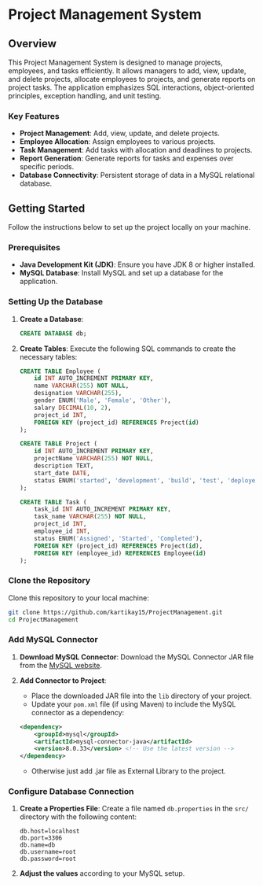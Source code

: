 # Project Management System

## Overview
This Project Management System is designed to manage projects, employees, and tasks efficiently. It allows managers to add, view, update, and delete projects, allocate employees to projects, and generate reports on project tasks. The application emphasizes SQL interactions, object-oriented principles, exception handling, and unit testing.

### Key Features
- **Project Management**: Add, view, update, and delete projects.
- **Employee Allocation**: Assign employees to various projects.
- **Task Management**: Add tasks with allocation and deadlines to projects.
- **Report Generation**: Generate reports for tasks and expenses over specific periods.
- **Database Connectivity**: Persistent storage of data in a MySQL relational database.

## Getting Started
Follow the instructions below to set up the project locally on your machine.

### Prerequisites
- **Java Development Kit (JDK)**: Ensure you have JDK 8 or higher installed.
- **MySQL Database**: Install MySQL and set up a database for the application.

### Setting Up the Database
1. **Create a Database**:
    ```sql
    CREATE DATABASE db;
    ```

2. **Create Tables**: Execute the following SQL commands to create the necessary tables:
    ```sql
    CREATE TABLE Employee (
        id INT AUTO_INCREMENT PRIMARY KEY,
        name VARCHAR(255) NOT NULL,
        designation VARCHAR(255),
        gender ENUM('Male', 'Female', 'Other'),
        salary DECIMAL(10, 2),
        project_id INT,
        FOREIGN KEY (project_id) REFERENCES Project(id)
    );

    CREATE TABLE Project (
        id INT AUTO_INCREMENT PRIMARY KEY,
        projectName VARCHAR(255) NOT NULL,
        description TEXT,
        start_date DATE,
        status ENUM('started', 'development', 'build', 'test', 'deployed')
    );

    CREATE TABLE Task (
        task_id INT AUTO_INCREMENT PRIMARY KEY,
        task_name VARCHAR(255) NOT NULL,
        project_id INT,
        employee_id INT,
        status ENUM('Assigned', 'Started', 'Completed'),
        FOREIGN KEY (project_id) REFERENCES Project(id),
        FOREIGN KEY (employee_id) REFERENCES Employee(id)
    );
    ```

### Clone the Repository
Clone this repository to your local machine:
```bash
git clone https://github.com/kartikay15/ProjectManagement.git
cd ProjectManagement
```

### Add MySQL Connector
1. **Download MySQL Connector**: Download the MySQL Connector JAR file from the [MySQL website](https://dev.mysql.com/downloads/connector/j/).

2. **Add Connector to Project**: 
   - Place the downloaded JAR file into the `lib` directory of your project.
   - Update your `pom.xml` file (if using Maven) to include the MySQL connector as a dependency:
   ```xml
   <dependency>
       <groupId>mysql</groupId>
       <artifactId>mysql-connector-java</artifactId>
       <version>8.0.33</version> <!-- Use the latest version -->
   </dependency>
   ```
   - Otherwise just add .jar file as External Library to the project.
  
### Configure Database Connection
1. **Create a Properties File**: Create a file named `db.properties` in the `src/` directory with the following content:

    ```properties
    db.host=localhost
    db.port=3306
    db.name=db
    db.username=root
    db.password=root
    ```

2. **Adjust the values** according to your MySQL setup.

